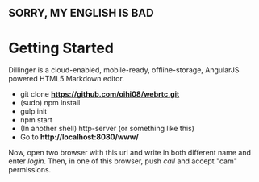 ## **SORRY, MY ENGLISH IS BAD**

# Getting Started

Dillinger is a cloud-enabled, mobile-ready, offline-storage, AngularJS powered HTML5 Markdown editor.

  - git clone **https://github.com/oihi08/webrtc.git**
  - (sudo) npm install
  - gulp init
  - npm start
  - (In another shell) http-server (or something like this)
  - Go to **http://localhost:8080/www/**

Now, open two browser with this url and write in both different name and enter *login*.
Then, in one of this browser, push *call* and accept "cam" permissions.
